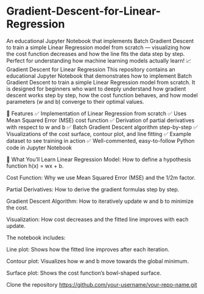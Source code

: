 # Gradient-Descent-for-Linear-Regression
An educational Jupyter Notebook that implements Batch Gradient Descent to train a simple Linear Regression model from scratch — visualizing how the cost function decreases and how the line fits the data step by step. Perfect for understanding how machine learning models actually learn!
📈 Gradient Descent for Linear Regression
This repository contains an educational Jupyter Notebook that demonstrates how to implement Batch Gradient Descent to train a simple Linear Regression model from scratch. It is designed for beginners who want to deeply understand how gradient descent works step by step, how the cost function behaves, and how model parameters (w and b) converge to their optimal values.

🚀 Features
✅ Implementation of Linear Regression from scratch
✅ Uses Mean Squared Error (MSE) cost function
✅ Derivation of partial derivatives with respect to w and b
✅ Batch Gradient Descent algorithm step-by-step
✅ Visualizations of the cost surface, contour plot, and line fitting
✅ Example dataset to see training in action
✅ Well-commented, easy-to-follow Python code in Jupyter Notebook

🧮 What You’ll Learn
Linear Regression Model: How to define a hypothesis function h(x) = wx + b.

Cost Function: Why we use Mean Squared Error (MSE) and the 1/2m factor.

Partial Derivatives: How to derive the gradient formulas step by step.

Gradient Descent Algorithm: How to iteratively update w and b to minimize the cost.

Visualization: How cost decreases and the fitted line improves with each update.

The notebook includes:

Line plot: Shows how the fitted line improves after each iteration.

Contour plot: Visualizes how w and b move towards the global minimum.

Surface plot: Shows the cost function’s bowl-shaped surface.

Clone the repository
https://github.com/your-username/your-repo-name.git
